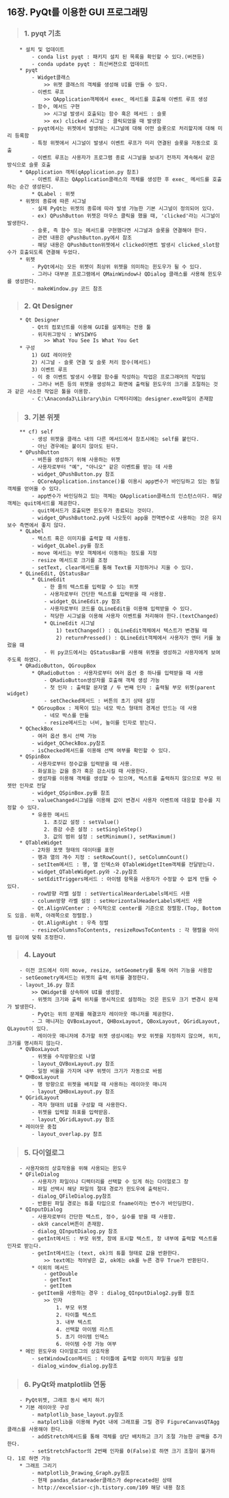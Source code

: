 ##  16장. PyQt를 이용한 GUI 프로그래밍
>###    1. pyqt 기초
        * 설치 및 업데이트
            - conda list pyqt : 패키지 설치 된 목록을 확인할 수 있다.(버젼등)
            - conda update pyqt : 최신버젼으로 업데이트
        * pyqt
            - Widget클래스
                >> 위젯 클래스의 객체를 생성해 UI를 만들 수 있다.
            - 이벤트 루프
                >> QApplication객체에서 exec_ 메서드를 호출해 이벤트 루프 생성
            - 함수, 메서드 구현
                >> 시그널 발생시 호출되는 함수 혹은 메서드 : 슬롯
                >> ex) clicked 시그널 : 클릭되었을 때 발생함
            - pyqt에서는 위젯에서 발생하는 시그널에 대해 어떤 슬롯으로 처리할지에 대해 미리 등록함
            - 특정 위젯에서 시그널이 발생시 이벤트 루프가 미리 연결된 슬롯을 자동으로 호출
            - 이벤트 루프는 사용자가 프로그램 종료 시그널을 보내기 전까지 계속해서 같은 방식으로 슬롯 호출
        * QApplication 객체(qApplication.py 참조)
            - 이벤트 루프는 QApplication클래스의 객체를 생성한 후 exec_ 메서드를 호출하는 순간 생성된다.
            * QLabel : 위젯
        * 위젯의 종류에 따른 시그널
            - 실제 PyQt는 위젯의 종류에 따라 발생 가능한 기본 시그널이 정의되어 있다.
            - ex) QPushButton 위젯은 마우스 클릭을 했을 때, 'clicked'라는 시그널이 발생한다.
            - 슬롯, 즉 함수 또는 메서드를 구현했다면 시그널과 슬롯을 연결해야 한다.
            - 관련 내용은 qPushButton.py에서 참조
            - 해당 내용은 QPushButton위젯에서 clicked이벤트 발생시 clicked_slot함수가 호출되도록 연결해 두었다.
        * 위젯
            - PyQt에서는 모든 위젯이 최상위 위젯을 의미하는 윈도우가 될 수 있다.
            - 그러나 대부분 프로그램에서 QMainWindow나 QDialog 클래스를 사용해 윈도우를 생성한다.
            - makeWindow.py 코드 참조
>###    2. Qt Designer
        * Qt Designer
            - Qt의 컴포넌트를 이용해 GUI를 설계하는 전용 툴
            - 위지위그방식 : WYSIWYG
                >> What You See Is What You Get
        * 구성
            1) GUI 레이아웃
            2) 시그널 - 슬롯 연결 및 슬롯 처리 함수(메서드)
            3) 이벤트 루프
            - 이 중 이벤트 발생시 수행할 함수를 작성하는 작업은 프로그래머의 작업임
            - 그러나 버튼 등의 위젯을 생성하고 화면에 출력될 윈도우의 크기를 조절하는 것과 같은 사소한 작업은 툴을 이용함.
            - C:\Anaconda3\Library\bin 디렉터리에는 designer.exe파일이 존재함
>###    3. 기본 위젯
        ** cf) self
            - 생성 위젯을 클래스 내의 다른 메서드에서 참조시에는 self를 붙인다.
            - 아닌 경우에는 붙이지 않아도 된다.
        * QPushButton
            - 버튼을 생성하기 위해 사용하는 위젯
            - 사용자로부터 "예", "아니오" 같은 이벤트를 받는 데 사용
            - widget_QPushButton.py 참조
            - QCoreApplication.instance()를 이용시 app변수가 바인딩하고 있는 동일 객체를 얻어올 수 있다.
            - app변수가 바인딩하고 있는 객체는 QApplication클래스의 인스턴스이다. 해당 객체는 quit메서드를 제공한다.
            - quit메서드가 호출되면 윈도우가 종료되는 것이다.
            - widget_QPushButton2.py에 나오듯이 app을 전역변수로 사용하는 것은 유지보수 측면에서 좋지 않다.
        * QLabel
            - 텍스트 혹은 이미지를 출력할 때 사용됨.
            - widget_QLabel.py를 참조
            - move 메서드는 부모 객체에서 이동하는 정도를 지정
            - resize 메서드로 크기를 조정
            - setText, clear메서드를 통해 Text를 지정하거나 지울 수 있다.
        * QLineEdit, QStatusBar
            * QLineEdit
                - 한 줄의 텍스트를 입력할 수 있는 위젯
                - 사용자로부터 간단한 텍스트를 입력받을 때 사용함.
                - widget_QLineEdit.py 참조
                - 사용자로부터 코드를 QLineEdit을 이용해 입력받을 수 있다.
                - 적당한 시그널을 이용해 사용자 이벤트를 처리해야 한다.(textChanged)
                * QLineEdit 시그널
                    1) textChanged() : QLineEdit객체에서 텍스트가 변경될 때
                    2) returnPressed() : QLineEdit객체에서 사용자가 엔터 키를 눌렀을 떄
                - 위 py코드에서는 QStatusBar를 사용해 위젯을 생성하고 사용자에게 보여주도록 하였다.
        * QRadioButton, QGroupBox
            * QRadioButton : 사용자로부터 여러 옵션 중 하나를 입력받을 때 사용
                - QRadioButton생성자를 호출해 객체 생성 가능
                - 첫 인자 : 출력할 문자열 / 두 번째 인자 : 출력될 부모 위젯(parent widget)
                - setChecked메서드 : 버튼의 초기 상태 설정
            * QGroupBox : 제목이 있는 네모 박스 형태의 경계선 만드는 데 사용
                - 네모 박스를 만듦
                - resize메서드는 너비, 높이를 인자로 받는다.
        * QCheckBox
            - 여러 옵션 동시 선택 가능
            - widget_QCheckBox.py참조
            - isChecked메서드를 이용해 선택 여부를 확인할 수 있다.
        * QSpinBox
            - 사용자로부터 정수값을 입력받을 때 사용.
            - 화살표는 값을 증가 혹은 감소시킬 때 사용한다.
            - 생성자를 이용해 객체를 생성할 수 있으며, 텍스트를 출력하지 않으므로 부모 위젯만 인자로 전달
            - widget_QSpinBox.py를 참조
            - valueChanged시그널을 이용해 값이 변경시 사용자 이벤트에 대응할 함수를 지정할 수 있다.
            * 유용한 메서드
                1. 초깃값 설정 : setValue()
                2. 증감 수준 설정 : setSingleStep()
                3. 값의 범위 설정 : setMinimum(), setMaximum()
        * QTableWidget
            - 2차원 포맷 형태의 데이터를 표현
            - 행과 열의 개수 지정 : setRowCount(), setColumnCount()
            - setItem메서드 : 행, 열 인덱스와 QTableWidgetItem객체를 전달받는다.
            - widget_QTableWidget.py와 -2.py참조
            - setEditTriggers메서드 : 아이템 항목을 사용자가 수정할 수 없게 만들 수 있다.
            - row방향 라벨 설정 : setVerticalHearderLabels메서드 사용
            - column방향 라벨 설정 : setHorizontalHeaderLabels메서드 사용
            - Qt.AlignVCenter : 수직적으로 center를 기준으로 정렬함.(Top, Bottom도 있음. 위쪽, 아래쪽으로 정렬함.)
            - Qt.AlignRight : 우측 정렬
            - resizeColumnsToContents, resizeRowsToContents : 각 행렬을 아이템 길이에 맞춰 조정한다.
>###    4. Layout
        - 이전 코드에서 이미 move, resize, setGeometry를 통해 여러 기능을 사용함
        - setGeometry메서드는 위젯의 출력 위치를 결정한다.
        - layout_16.py 참조
            >> QWidget를 상속하여 UI를 생성함.
            - 위젯의 크기와 출력 위치를 명시적으로 설정하는 것은 윈도우 크기 변경시 문제가 발생한다.
            - PyQt는 위의 문제를 해결코자 레이아웃 매니저를 제공한다.
            - 그 매니저는 QVBoxLayout, QHBoxLayout, QBoxLayout, QGridLayout, QLayout이 있다.
            - 레이아웃 매니저에 추가할 위젯 생성시에는 부모 위젯을 지정하지 않으며, 위치, 크기를 명시하지 않는다.
        * QVBoxLayout
            - 위젯을 수직방향으로 나열
            - layout_QVBoxLayout.py 참조
            - 일정 비율을 가지며 내부 위젯이 크기가 자동으로 바뀜
        * QHBoxLayout
            - 행 방향으로 위젯을 배치할 때 사용하는 레이아웃 매니저
            - layout_QHBoxLayout.py 참조
        * QGridLayout
            - 격자 형태의 UI를 구성할 때 사용한다.
            - 위젯을 입력할 좌표를 입력받음.
            - layout_QGridLayout.py 참조
        * 레이아웃 중첩
            - layout_overlap.py 참조
>###    5. 다이얼로그
        - 사용자와의 상호작용을 위해 사용되는 윈도우
        * QFileDialog
            - 사용자가 파일이나 디렉터리를 선택할 수 있게 하는 다이얼로그 창
            - 파일 선택시 해당 파일의 절대 경로가 윈도우에 출력된다.
            - dialog_QFileDialog.py참조
            - 반환된 파일 경로는 튜플 타입으로 fname이라는 변수가 바인딩한다.
        * QInputDialog
            - 사용자로부터 간단한 텍스트, 정수, 실수를 받을 때 사용함.
            - ok와 cancel버튼이 존재함.
            - dialog_QInputDialog.py 참조
            - getInt메서드 : 부모 위젯, 창에 표시할 텍스트, 창 내부에 출력할 텍스트를 인자로 받는다.
            - getInt메서드는 (text, ok)의 튜플 형태로 값을 반환한다.
                >> text에는 적어넣은 값, ok에는 ok를 누른 경우 True가 반환된다.
            * 이외의 메서드
                - getDouble
                - getText
                - getItem
            - getItem을 사용하는 경우 : dialog_QInputDialog2.py를 참조
                >> 인자
                    1. 부모 위젯
                    2. 타이틀 텍스트
                    3. 내부 텍스트
                    4. 선택할 아이템 리스트
                    5. 초기 아이템 인덱스
                    6. 아이템 수정 가능 여부
        * 메인 윈도우와 다이얼로그의 상호작용
            - setWindowIcon메서드 : 타이틀에 출력할 이미지 파일을 설정
            - dialog_window_dialog.py참조
>###    6. PyQt와 matplotlib 연동
        - PyQt위젯, 그래프 동시 배치 하기
        * 기본 레이아웃 구성
            - matplotlib_base_layout.py참조
            - matplotlib을 이용해 PyQt 내에 그래프를 그릴 경우 FigureCanvasQTAgg 클래스를 사용해야 한다.
            - addStretch메서드를 통해 객체를 상단 배치하고 크기 조절 가능한 공백을 추가한다.
            - setStretchFactor의 2번째 인자를 0(False)로 하면 크기 조절이 불가하다. 1로 하면 가능
        * 그래프 그리기
            - matplotlib_Drawing_Graph.py참조
            - 현재 pandas_datareader클래스가 deprecated된 상태
            - http://excelsior-cjh.tistory.com/109 해당 내용 참조
            